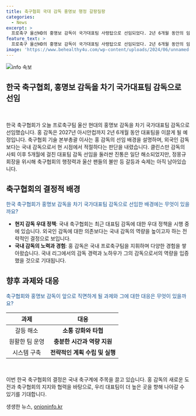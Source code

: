 ```yaml
---
title: 축구협회 국대 감독 홍명보 행정 갈팡질팡
categories:
  - News
excerpt: >
  프로축구 울산HD의 홍명보 감독이 국가대표팀 사령탑으로 선임되었다. 2년 6개월 동안의 임기 동안 아시안컵을 이끌게 된다. 축구협회는 국내 감독을 선택한 이유를 밝히며 대표팀 감독 선임 과정에서 벌어진 갈등을 종결시켰다. 그러나 축구협회의 행정력 문제와 울산 팬들의 분노는 여전한 상태이다.
feature_text: >
  프로축구 울산HD의 홍명보 감독이 국가대표팀 사령탑으로 선임되었다. 2년 6개월 동안의 임기 동안 아시안컵을 이끌게 된다. 축구협회는 국내 감독을 선택한 이유를 밝히며 대표팀 감독 선임 과정에서 벌어진 갈등을 종결시켰다. 그러나 축구협회의 행정력 문제와 울산 팬들의 분노는 여전한 상태이다.
image: 'https://www.behealthy4u.com/wp-content/uploads/2024/06/unnamed-file.png'
---
```


<p><img src="https://www.behealthy4u.com/wp-content/uploads/2024/06/unnamed-file.png" alt="info 속보" /></p>

<h2>한국 축구협회, 홍명보 감독을 차기 국가대표팀 감독으로 선임</h2>

<p data-ke-size="size16">&nbsp;</p>

<p>한국 축구협회가 오늘 프로축구팀 울산 현대의 홍명보 감독을 차기 국가대표팀 감독으로 선임했습니다. 홍 감독은 2027년 아시안컵까지 2년 6개월 동안 대표팀을 이끌게 될 예정입니다. 축구협회 기술 본부총괄 이사는 홍 감독의 선임 배경을 설명하며, 외국인 감독보다는 국내 감독으로서 현 시점에서 적절하다는 판단을 내렸습니다. 클린스만 감독의 사퇴 이후 5개월에 걸친 대표팀 감독 선임을 둘러싼 진통은 일단 해소되었지만, 정몽규 회장을 위시해 축구협회의 행정력과 울산 팬들의 불만 등 갈등과 숙제는 아직 남아있습니다.</p></p>

<h2 data-ke-size="size26">축구협회의 결정적 배경</h2>

<p><span style="color: #1a5490;">한국 축구협회가 홍명보 감독을 차기 국가대표팀 감독으로 선임한 배경에는 무엇이 있을까요?</span></p>

<ul>
<li><b>현지 감독 우대 정책</b>: 국내 축구협회는 최근 대표팀 감독에 대한 우대 정책을 시행 중에 있습니다. 외국인 감독에 대한 의존보다는 국내 감독의 역량을 높이고자 하는 전략적인 결정으로 보입니다.</li>
<li><b>국내 감독의 노력과 경험</b>: 홍 감독은 국내 프로축구팀을 지휘하며 다양한 경험을 쌓아왔습니다. 국내 리그에서의 감독 경력과 노하우가 그의 감독으로서의 역량을 입증했을 것으로 기대됩니다.</li>
</ul>

<h2 data-ke-size="size26">향후 과제와 대응</h2>

<p><span style="color: #1a5490;">축구협회와 홍명보 감독이 앞으로 직면하게 될 과제와 그에 대한 대응은 무엇이 있을까요?</span></p>

<table>
<thead>
<tr>
<th style="text-align: center;">과제</th>
<th style="text-align: center;">대응</th>
</tr>
</thead>
<tbody>
<tr>
<td style="text-align: center;">갈등 해소</td>
<td style="text-align: center;"><b>소통 강화와 타협</b></td>
</tr>
<tr>
<td style="text-align: center;">원활한 팀 운영</td>
<td style="text-align: center;"><b>충분한 시간과 역량 지원</b></td>
</tr>
<tr>
<td style="text-align: center;">시스템 구축</td>
<td style="text-align: center;"><b>전략적인 계획 수립 및 실행</b></td>
</tr>
</tbody>
</table>

<p data-ke-size="size16">&nbsp;</p>

<p>이번 한국 축구협회의 결정은 국내 축구계에 주목을 끌고 있습니다. 홍 감독의 새로운 도전과 축구협회의 지지와 협력을 바탕으로, 우리 대표팀이 더 높은 곳을 향해 나아갈 수 있기를 기대합니다.</p>
생생한 뉴스, <a href="https://onioninfo.kr" rel="dofollow">onioninfo.kr</a>


